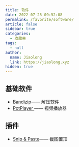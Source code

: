 ```yaml
---
title: 软件
date: 2022-07-25 09:52:08
permalink: /favorite/software/
article: false
sidebar: true
categories: 
  - 收藏夹
tags: 
  - null
author: 
  name: Jiaolong
  link: https://jiaolong.xyz
hidden: true
---
```


## 基础软件
- [Bandizip](https://www.bandisoft.com/bandizip/)—— 解压软件
- [PotPlayer ](https://daumpotplayer.com/download/)—— 视频播放器

## 插件
- [Snip & Paste](https://www.snipaste.com/)—— 截图置顶